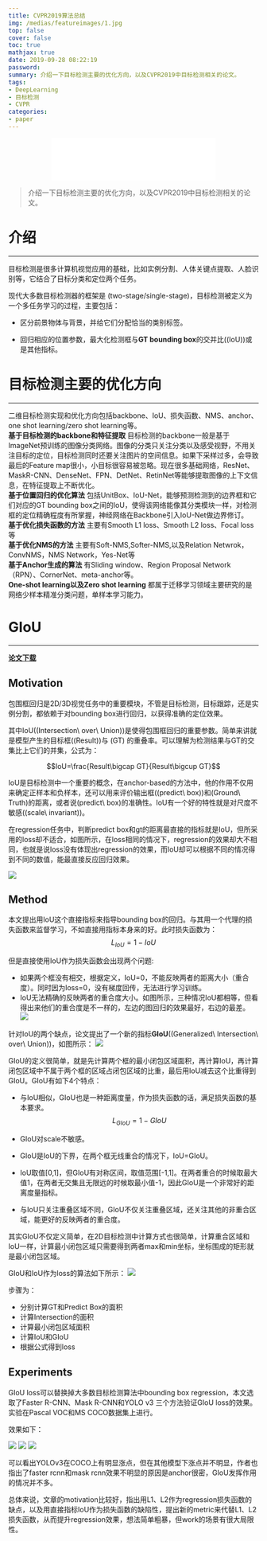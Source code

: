 ```yaml
---
title: CVPR2019算法总结
img: /medias/featureimages/1.jpg
top: false
cover: false
toc: true
mathjax: true
date: 2019-09-28 08:22:19
password:
summary: 介绍一下目标检测主要的优化方向，以及CVPR2019中目标检测相关的论文。
tags:
- DeepLearning
- 目标检测
- CVPR
categories:
- paper
---
```

<div align="middle"><iframe frameborder="no" border="0" marginwidth="0" marginheight="0" width=330 height=86 src="//music.163.com/outchain/player?type=2&id=709658&auto=1&height=66"></iframe></div>

>介绍一下目标检测主要的优化方向，以及CVPR2019中目标检测相关的论文。

# 介绍
---
目标检测是很多计算机视觉应用的基础，比如实例分割、人体关键点提取、人脸识别等，它结合了目标分类和定位两个任务。

现代大多数目标检测器的框架是 (two-stage/single-stage)，目标检测被定义为一个多任务学习的过程，主要包括：

* 区分前景物体与背景，并给它们分配恰当的类别标签。

* 回归相应的位置参数，最大化检测框与**GT bounding box**的交并比(\(IoU\))或是其他指标。

# 目标检测主要的优化方向
---
二维目标检测实现和优化方向包括backbone、IoU、损失函数、NMS、anchor、one shot learning/zero shot learning等。
\
**基于目标检测的backbone和特征提取**
目标检测的backbone一般是基于ImageNet预训练的图像分类网络。图像的分类只关注分类以及感受视野，不用关注目标的定位，目标检测同时还要关注图片的空间信息。如果下采样过多，会导致最后的Feature map很小，小目标很容易被忽略。现在很多基础网络，ResNet、MaskR-CNN、DenseNet、FPN、DetNet、RetinNet等能够提取图像的上下文信息，在特征提取上不断优化。
\
**基于位置回归的优化算法**
包括UnitBox、IoU-Net，能够预测检测到的边界框和它们对应的GT bounding box之间的IoU，使得该网络能像其分类模块一样，对检测框的定位精确程度有所掌握，神经网络在Backbone引入IoU-Net做边界修订。
\
**基于优化损失函数的方法**
主要有Smooth L1 loss、Smooth L2 loss、Focal loss等
\
**基于优化NMS的方法**
主要有Soft-NMS,Softer-NMS,以及Relation Netwrok，ConvNMS，NMS Network，Yes-Net等
\
**基于Anchor生成的算法**
有Sliding window、Region Proposal Network（RPN）、CornerNet、meta-anchor等。
\
**One-shot learning以及Zero shot learning**
都属于迁移学习领域主要研究的是网络少样本精准分类问题，单样本学习能力。

# GIoU
---
[**论文下载**](http://openaccess.thecvf.com/content_CVPR_2019/papers/Rezatofighi_Generalized_Intersection_Over_Union_A_Metric_and_a_Loss_for_CVPR_2019_paper.pdf)

## Motivation

包围框回归是2D/3D视觉任务中的重要模块，不管是目标检测，目标跟踪，还是实例分割，都依赖于对bounding box进行回归，以获得准确的定位效果。

其中IoU(\(Intersection\ over\ Union\))是使得包围框回归的重要参数。简单来讲就是模型产生的目标框(\(Result\))与 (GT) 的重叠率。可以理解为检测结果与GT的交集比上它们的并集，公式为：

$$IoU=\frac{Result\bigcap GT}{Result\bigcup GT}$$

IoU是目标检测中一个重要的概念，在anchor-based的方法中，他的作用不仅用来确定正样本和负样本，还可以用来评价输出框(\(predict\ box\))和(Ground\ Truth)的距离，或者说(predict\ box)的准确性。IoU有一个好的特性就是对尺度不敏感(\(scale\ invariant\))。

在regression任务中，判断predict box和gt的距离最直接的指标就是IoU，但所采用的loss却不适合，如图所示，在loss相同的情况下，regression的效果却大不相同，也就是说loss没有体现出regression的效果，而IoU却可以根据不同的情况得到不同的数值，能最直接反应回归效果。

![](1.png)

## Method

本文提出用IoU这个直接指标来指导bounding box的回归。与其用一个代理的损失函数来监督学习，不如直接用指标本身来的好。此时损失函数为：
$$L_{IoU}=1-IoU$$

但是直接使用IoU作为损失函数会出现两个问题:
* 如果两个框没有相交，根据定义，IoU=0，不能反映两者的距离大小（重合度）。同时因为loss=0，没有梯度回传，无法进行学习训练。
* IoU无法精确的反映两者的重合度大小。如图所示，三种情况IoU都相等，但看得出来他们的重合度是不一样的，左边的图回归的效果最好，右边的最差。
![](2.png)

针对IoU的两个缺点，论文提出了一个新的指标**GIoU**(\(Generalized\ Intersection\ over\ Union\))，如图所示：
![](3.png)

GIoU的定义很简单，就是先计算两个框的最小闭包区域面积，再计算IoU，再计算闭包区域中不属于两个框的区域占闭包区域的比重，最后用IoU减去这个比重得到GIoU。GIoU有如下4个特点：

* 与IoU相似，GIoU也是一种距离度量，作为损失函数的话，满足损失函数的基本要求。$$L_{GIoU}=1-GIoU$$

* GIoU对scale不敏感。

* GIoU是IoU的下界，在两个框无线重合的情况下，IoU=GIoU。

* IoU取值[0,1]，但GIoU有对称区间，取值范围[-1,1]。在两者重合的时候取最大值1，在两者无交集且无限远的时候取最小值-1，因此GIoU是一个非常好的距离度量指标。

* 与IoU只关注重叠区域不同，GIoU不仅关注重叠区域，还关注其他的非重合区域，能更好的反映两者的重合度。

其实GIoU不仅定义简单，在2D目标检测中计算方式也很简单，计算重合区域和IoU一样，计算最小闭包区域只需要得到两者max和min坐标，坐标围成的矩形就是最小闭包区域。

GIoU和IoU作为loss的算法如下所示：
![](4.png)

步骤为：
* 分别计算GT和Predict Box的面积
* 计算Intersection的面积
* 计算最小闭包区域面积
* 计算IoU和GIoU
* 根据公式得到loss

## Experiments

GIoU loss可以替换掉大多数目标检测算法中bounding box regression，本文选取了Faster R-CNN、Mask R-CNN和YOLO v3 三个方法验证GIoU loss的效果。实验在Pascal VOC和MS COCO数据集上进行。

效果如下：

![](5.png)
![](6.png)
![](7.png)

可以看出YOLOv3在COCO上有明显涨点，但在其他模型下涨点并不明显，作者也指出了faster rcnn和mask rcnn效果不明显的原因是anchor很密，GIoU发挥作用的情况并不多。

总体来说，文章的motivation比较好，指出用L1、L2作为regression损失函数的缺点，以及用直接指标IoU作为损失函数的缺陷性，提出新的metric来代替L1、L2损失函数，从而提升regression效果，想法简单粗暴，但work的场景有很大局限性。